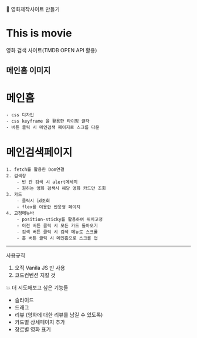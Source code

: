 🌟 영화제작사이트 만들기

# This is movie

영화 검색 사이트(TMDB OPEN API 활용)

## 메인홈 이미지

# 메인홈

    - css 디자인
    - css keyframe 을 활용한 타이핑 글자
    - 버튼 클릭 시 메인검색 페이지로 스크롤 다운

# 메인검색페이지

    1. fetch를 활용한 Dom연결
    2. 검색창
        - 빈 칸 검색 시 alert메세지
        - 원하는 영화 검색시 해당 영화 카드만 조회
    3. 카드
        - 클릭시 id조회
        - flex를 이용한 반응형 페이지
    4. 고정메뉴바
        - position-sticky를 활용하여 위치고정
        - 이전 버튼 클릭 시 모든 카드 돌아오기
        - 검색 버튼 클릭 시 검색 메뉴로 스크롤
        - 홈 버튼 클릭 시 메인홈으로 스크롤 업

---

사용규칙

1. 오직 Vanila JS 만 사용
2. 코드컨벤션 지킬 것

💥 더 시도해보고 싶은 기능들

- 슬라이드
- 드래그
- 리뷰 (영화에 대한 리뷰를 남길 수 있도록)
- 카드별 상세페이지 추가
- 장르별 영화 표기
